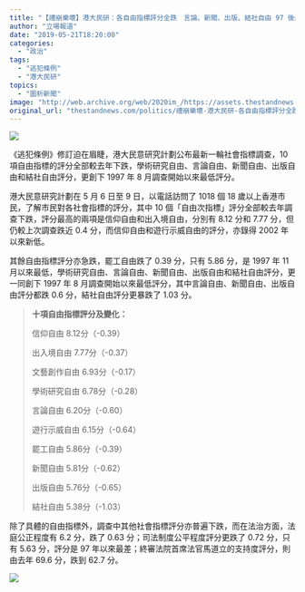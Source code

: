 ```yaml
---
title: "【禮崩樂壞】港大民研：各自由指標評分全跌　言論、新聞、出版、結社自由 97 後最低分"
author: "立場報道"
date: "2019-05-21T18:20:00"
categories:
  - "政治"
tags:
  - "逃犯條例"
  - "港大民研"
topics:
  - "圖析新聞"
image: "http://web.archive.org/web/2020im_/https://assets.thestandnews.com/media/photos/1997-18_uHmoh.png"
original_url: "thestandnews.com/politics/禮崩樂壞-港大民研-各自由指標評分全跌-言論-新聞-出版-結社自由-97-後最低分"
---
```

![](http://web.archive.org/web/2020im_/https://assets.thestandnews.com/media/photos/1997-18_uHmoh.png)

《逃犯條例》修訂迫在眉睫，港大民意研究計劃公布最新一輪社會指標調查，10 項自由指標的評分全部較去年下跌，學術研究自由、言論自由、新聞自由、出版自由和結社自由評分，更創下 1997 年 8 月調查開始以來最低評分。

港大民意研究計劃在 5 月 6 日至 9 日，以電話訪問了 1018 個 18 歲以上香港市民，了解市民對各社會指標的評分，其中 10 個「自由次指標」評分全部較去年調查下跌，評分最高的兩項是信仰自由和出入境自由，分別有 8.12 分和 7.77 分，但仍較上次調查跌近 0.4 分，而信仰自由和遊行示威自由的評分，亦錄得 2002 年以來新低。

其餘自由指標評分亦急跌，罷工自由跌了 0.39 分，只有 5.86 分，是 1997 年 11 月以來最低，學術研究自由、言論自由、新聞自由、出版自由和結社自由評分，更一同創下 1997 年 8 月調查開始以來最低評分，其中言論自由、新聞自由、出版自由評分都跌 0.6 分，結社自由評分更暴跌了 1.03 分。

> **十項自由指標評分及變化：**  
>   
> 信仰自由 8.12分（-0.39）  
>   
> 出入境自由 7.77分（-0.37）  
>   
> 文藝創作自由 6.93分（-0.17）  
>   
> 學術研究自由 6.78分（-0.28）  
>   
> 言論自由 6.20分（-0.60）  
>   
> 遊行示威自由 6.15分（-0.64）  
>   
> 罷工自由 5.86分（-0.39）  
>   
> 新聞自由 5.81分（-0.62）  
>   
> 出版自由 5.76分（-0.65）  
>   
> 結社自由 5.38分（-1.03）

除了具體的自由指標外，調查中其他社會指標評分亦普遍下跌，而在法治方面，法庭公正程度有 6.2 分，跌了 0.63 分；司法制度公平程度評分更跌了 0.72 分，只有 5.63 分，評分是 97 年以來最差；終審法院首席法官馬道立的支持度評分，則由去年 69.6 分，跌到 62.7 分。

![](http://web.archive.org/web/2020im_/https://assets.thestandnews.com/media/photos/hongkong-17_2P0B4.png)